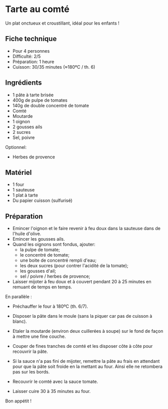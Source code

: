 # Tarte au comté

Un plat onctueux et croustillant, idéal pour les enfants !

## Fiche technique

- Pour 4 personnes
- Difficulté: 2/5
- Préparation: 1 heure
- Cuisson: 30/35 minutes (≈180ºC / th. 6)

## Ingrédients

- 1 pâte à tarte brisée
- 400g de pulpe de tomates
- 140g de double concentré de tomate
- Comté
- Moutarde
- 1 oignon
- 2 gousses ails
- 2 sucres
- Sel, poivre

Optionnel:

- Herbes de provence

## Matériel

- 1 four
- 1 sauteuse
- 1 plat à tarte
- Du papier cuisson (sulfurisé)

## Préparation

- Emincer l'oignon et le faire revenir à feu doux dans la sauteuse dans de l'huile d'olive.
- Emincer les gousses ails.
- Quand les oignons sont fondus, ajouter:
  - la pulpe de tomate;
  - le concentré de tomate;
  - une boite de concentré rempli d'eau;
  - les deux sucres (pour contrer l'acidité de la tomate);
  - les gousses d'ail;
  - sel / poivre / herbes de provence;
- Laisser mijoter à feu doux et à couvert pendant 20 à 25 minutes en remuant de temps en temps.

En parallèle :

- Préchauffer le four à 180ºC (th. 6/7).
- Disposer la pâte dans le moule (sans la piquer car pas de cuisson à blanc).
- Etaler la moutarde (environ deux cuillerées à soupe) sur le fond de façon à mettre une fine couche.
- Couper de fines tranches de comté et les disposer côte à côte pour recouvrir la pâte.
- Si la sauce n'a pas fini de mijoter, remettre la pâte au frais en attendant pour que la pâte soit froide en la mettant au four. Ainsi elle ne retombera pas sur les bords.

- Recouvrir le comté avec la sauce tomate.
- Laisser cuire 30 à 35 minutes au four.

Bon appétit !
